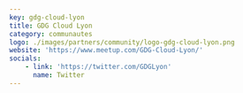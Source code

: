 ```yaml
---
key: gdg-cloud-lyon
title: GDG Cloud Lyon
category: communautes
logo: ./images/partners/community/logo-gdg-cloud-lyon.png
website: 'https://www.meetup.com/GDG-Cloud-Lyon/'
socials:  
    - link: 'https://twitter.com/GDGLyon' 
      name: Twitter
---
```

